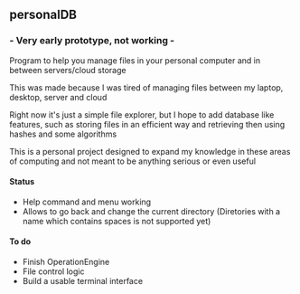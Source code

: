  ## personalDB
 
 ### \- Very early prototype, not working \-
 
Program to help you manage files in your personal computer and in between servers/cloud storage  

This was made because I was tired of managing files between my laptop, desktop, server and cloud  
 
Right now it's just a simple file explorer, but I hope to add database like features, such as
storing files in an efficient way and retrieving then using hashes and some algorithms  

This is a personal project designed to expand my knowledge in these areas of computing and not
meant to be anything serious or even useful  


#### Status
- Help command and menu working
- Allows to go back and change the current directory (Diretories with a name which contains spaces is not supported yet)

#### To do
- Finish OperationEngine
- File control logic
- Build a usable terminal interface
